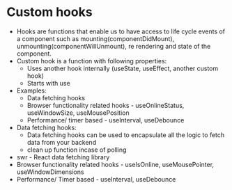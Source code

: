 # Custom hooks

- Hooks are functions that enable us to have access to life cycle events of a component such as mounting(componentDidMount), unmounting(componentWillUnmount), re rendering and state of the component.
- Custom hook is a function with following properties:
  - Uses another hook internally (useState, useEffect, another custom hook)
  - Starts with use
- Examples:
  - Data fetching hooks
  - Browser functionality related hooks - useOnlineStatus, useWindowSize, useMousePosition
  - Performance/ timer based - useInterval, useDebounce
- Data fetching hooks:
  - Data fetching hooks can be used to encapsulate all the logic to fetch data from your backend
  - clean up function incase of polling
- swr - React data fetching library
- Browser functionality related hooks - useIsOnline, useMousePointer, useWindowDimensions
- Performance/ Timer based - useInterval, useDebounce
